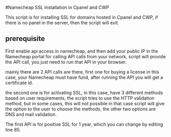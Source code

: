 #Namecheap SSL installation in Cpanel and CWP 

This script is for installing SSL for domains hosted in Cpanel and CWP, if there is no panel in the server, then the script will exit.

prerequisite
-------
First enable api access in namecheap, and then add your public IP in the Namecheap portal for calling API calls from your network, script will provide the API call, you just need to run that API in your browser.



mainly there are 2 API calls are there, 
first one for buying a license in this case, your Namecheap must have fund, after running the API you will get a certificate id.

the second one is for activating SSL, in this case, have 3 different methods based on user requirements, the script tries to use the HTTP validation method, but in some cases, this will not possible in that case script will give the option to the user to choose the methods, the other two options are DNS and mail validation.

The first API is for positive SSL for 1 year, which you can change by editing line 85.
